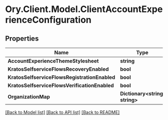 # Ory.Client.Model.ClientAccountExperienceConfiguration

## Properties

Name | Type | Description | Notes
------------ | ------------- | ------------- | -------------
**AccountExperienceThemeStylesheet** | **string** |  | [optional] 
**KratosSelfserviceFlowsRecoveryEnabled** | **bool** |  | [optional] 
**KratosSelfserviceFlowsRegistrationEnabled** | **bool** |  | [optional] 
**KratosSelfserviceFlowsVerificationEnabled** | **bool** |  | [optional] 
**OrganizationMap** | **Dictionary&lt;string, string&gt;** |  | [optional] 

[[Back to Model list]](../README.md#documentation-for-models) [[Back to API list]](../README.md#documentation-for-api-endpoints) [[Back to README]](../README.md)

